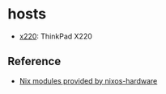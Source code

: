 # hosts

- [x220](./x220/configuration.nix): ThinkPad X220

## Reference

- [Nix modules provided by nixos-hardware](https://github.com/NixOS/nixos-hardware/blob/master/flake.nix)
